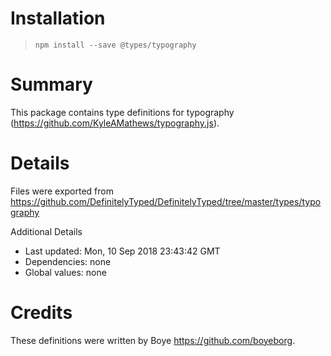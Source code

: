 # Installation
> `npm install --save @types/typography`

# Summary
This package contains type definitions for typography (https://github.com/KyleAMathews/typography.js).

# Details
Files were exported from https://github.com/DefinitelyTyped/DefinitelyTyped/tree/master/types/typography

Additional Details
 * Last updated: Mon, 10 Sep 2018 23:43:42 GMT
 * Dependencies: none
 * Global values: none

# Credits
These definitions were written by Boye <https://github.com/boyeborg>.
